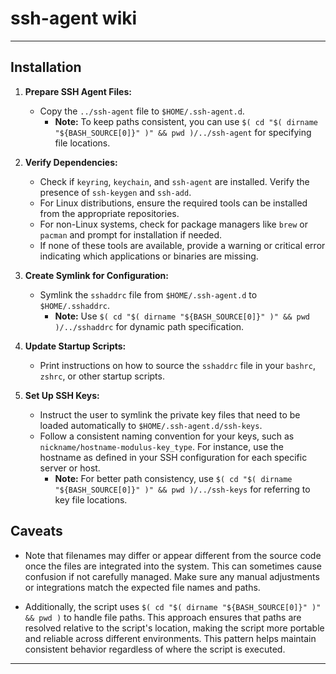 # ssh-agent wiki

---


## Installation

1. **Prepare SSH Agent Files:**
   - Copy the `../ssh-agent` file to `$HOME/.ssh-agent.d`.
     - **Note:** To keep paths consistent, you can use `$( cd "$( dirname "${BASH_SOURCE[0]}" )" && pwd )/../ssh-agent` for specifying file locations.

2. **Verify Dependencies:**
   - Check if `keyring`, `keychain`, and `ssh-agent` are installed. Verify the presence of `ssh-keygen` and `ssh-add`.
   - For Linux distributions, ensure the required tools can be installed from the appropriate repositories.
   - For non-Linux systems, check for package managers like `brew` or `pacman` and prompt for installation if needed.
   - If none of these tools are available, provide a warning or critical error indicating which applications or binaries are missing.

3. **Create Symlink for Configuration:**
   - Symlink the `sshaddrc` file from `$HOME/.ssh-agent.d` to `$HOME/.sshaddrc`.
     - **Note:** Use `$( cd "$( dirname "${BASH_SOURCE[0]}" )" && pwd )/../sshaddrc` for dynamic path specification.

4. **Update Startup Scripts:**
   - Print instructions on how to source the `sshaddrc` file in your `bashrc`, `zshrc`, or other startup scripts.

5. **Set Up SSH Keys:**
   - Instruct the user to symlink the private key files that need to be loaded automatically to `$HOME/.ssh-agent.d/ssh-keys`.
   - Follow a consistent naming convention for your keys, such as `nickname/hostname-modulus-key_type`. For instance, use the hostname as defined in your SSH configuration for each specific server or host.
     - **Note:** For better path consistency, use `$( cd "$( dirname "${BASH_SOURCE[0]}" )" && pwd )/../ssh-keys` for referring to key file locations.


## Caveats

- Note that filenames may differ or appear different from the source code once the files are integrated into the system. This can sometimes cause confusion if not carefully managed. Make sure any manual adjustments or integrations match the expected file names and paths.

- Additionally, the script uses `$( cd "$( dirname "${BASH_SOURCE[0]}" )" && pwd )` to handle file paths. This approach ensures that paths are resolved relative to the script's location, making the script more portable and reliable across different environments. This pattern helps maintain consistent behavior regardless of where the script is executed.

---


